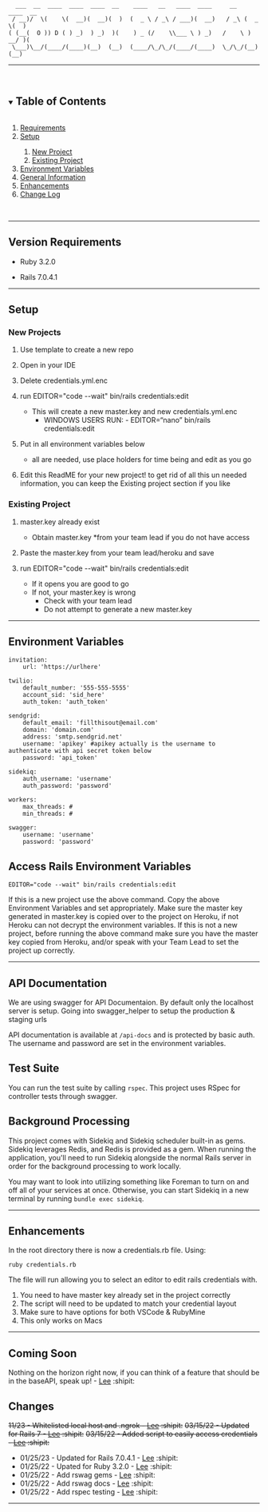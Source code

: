 

      ___  __  ____  ____  ____  __    ____   __   ____  ____     __   ____  __  
     / __)/  \(    \(  __)(  __)(  )  (  _ \ / _\ / ___)(  __)   / _\ (  _ \(  )
    ( (__(  O )) D ( ) _)  ) _)  )(    ) _ (/    \\___ \ ) _)   /    \ ) __/ )(  
     \___)\__/(____/(____)(__)  (__)  (____/\_/\_/(____/(____)  \_/\_/(__)  (__)

<hr>

<br>
<details open="open">
  <summary><h2 style="display: inline-block">Table of Contents</h2></summary>
  <ol>
    <li><a href="#version">Requirements</a></li>
        <li><a href="#setup">Setup</a></li>
            <ol>
                <li><a href="#new">New Project</a></li>
                <li><a href="#existing">Existing Project</a></li>
            </ol>
    <li><a href="#environment">Environment Variables</a></li>
    <li><a href="#general">General Information</a></li>
   <li> <a href="#enhance">Enhancements</a></li>
<li><a href="#changes">Change Log</a></li>
  </ol>
</details>
<br><hr id="version">

## Version Requirements

<div id="version">
  
* Ruby 3.2.0
  
* Rails 7.0.4.1
  
</div>
<hr> 

## Setup

<div id="new">
  
### New Projects

1. Use template to create a new repo
   
2. Open in your IDE
3. Delete credentials.yml.enc
4. run EDITOR="code --wait" bin/rails credentials:edit
    * This will create a new master.key and new credentials.yml.enc
      * WINDOWS USERS RUN:
            - EDITOR=“nano” bin/rails credentials:edit
    
5. Put in all environment variables below
    * all are needed, use place holders for time being and edit as you go
    
6. Edit this ReadME for your new project! to get rid of all this un needed information, you can keep the Existing project section if you like
</div>

<div id="existing">
  
### Existing Project

1. master.key already exist
    * Obtain master.key 
      *from your team lead if you do  not have access 
          
2. Paste the master.key from your team lead/heroku and save
3. run EDITOR="code --wait" bin/rails credentials:edit
    * If it opens you are good to go
    * If not, your master.key is wrong
        * Check with your team lead
        * Do not attempt to generate a new master.key
    
  </div>  
<hr>

<div id="environment">

## Environment Variables

    invitation:
        url: 'https://urlhere'

    twilio:
        default_number: '555-555-5555'
        account_sid: 'sid_here'
        auth_token: 'auth_token'

    sendgrid:
        default_email: 'fillthisout@email.com'
        domain: 'domain.com'
        address: 'smtp.sendgrid.net'
        username: 'apikey' #apikey actually is the username to authenticate with api secret token below
        password: 'api_token'

    sidekiq:
        auth_username: 'username'
        auth_password: 'password'

    workers:
        max_threads: #
        min_threads: #

    swagger:
        username: 'username'
        password: 'password'

## Access Rails Environment Variables

    EDITOR="code --wait" bin/rails credentials:edit

If this is a new project use the above command. Copy the above Environment Variables and set appropriately. Make sure the master key generated in master.key is copied over to the 
project on Heroku, if not Heroku can not decrypt the environment variables. If this is not a new project, before running
the above command make sure you have the master key copied from Heroku, and/or speak with your Team Lead to set the project
up correctly.
</div>

<hr>

<div id="general">

## API Documentation

We are using swagger for API Documentaion. By default only the localhost server is setup. Going into swagger_helper to setup the production & staging urls

API documentation is available at `/api-docs` and is protected by basic auth. The username and password are set in the environment variables.


## Test Suite

You can run the test suite by calling `rspec`. This project uses RSpec for controller tests through swagger.

## Background Processing

This project comes with Sidekiq and Sidekiq scheduler built-in as gems. Sidekiq leverages Redis, and Redis is provided as a gem. When running the application, you'll need to run Sidekiq alongside the normal Rails server in order for the background processing to work locally.

You may want to look into utilizing something like Foreman to turn on and off all of your services at once. Otherwise, you can start Sidekiq in a new terminal by running `bundle exec sidekiq`.
</div>
<hr>

<div id="enhance">
      
## Enhancements
      
      
In the root directory there is now a credentials.rb file. Using:

`ruby credentials.rb`

The file will run allowing you to select an editor to edit rails credentials with.
<ol>
<li>You need to have master key already set in the project correctly</li>
<li>The script will need to be updated to match your credential layout</li>
<li>Make sure to have options for both VSCode & RubyMine</li>
<li>This only works on Macs</li>
</ol>

</div>
<hr>
<div id="changes">

## Coming Soon

Nothing on the horizon right now, if you can think of a feature that should be in the baseAPI, speak up! - [Lee](https://github.com/leehodges) :shipit:


## Changes
~~11/23 - Whitelisted local host and .ngrok - [Lee](https://github.com/leehodges) :shipit:~~
~~03/15/22 - Updated for Rails 7  - [Lee](https://github.com/leehodges) :shipit:~~
~~03/15/22 - Added script to easily access credentials - [Lee](https://github.com/leehodges) :shipit:~~
      <ul>
            <li>01/25/23 - Updated for Rails 7.0.4.1  - [Lee](https://github.com/leehodges) :shipit:</li>
            <li>01/25/22 - Upated for Ruby 3.2.0 - [Lee](https://github.com/leehodges) :shipit:</li>
            <li>01/25/22 - Add rswag gems - [Lee](https://github.com/leehodges) :shipit:</li>
            <li>01/25/22 - Add rswag docs - [Lee](https://github.com/leehodges) :shipit:</li>
            <li>01/25/22 - Add rspec testing - [Lee](https://github.com/leehodges) :shipit:</li>
      </ul>
</div>
<hr>

